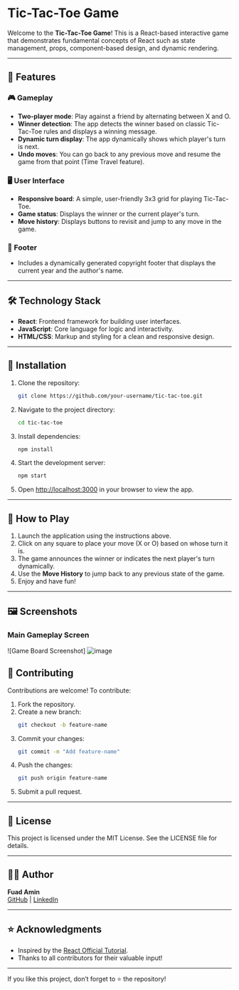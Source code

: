 # Tic-Tac-Toe Game

Welcome to the **Tic-Tac-Toe Game**! This is a React-based interactive game that demonstrates fundamental concepts of React such as state management, props, component-based design, and dynamic rendering.

---

## 🚀 Features

### 🎮 Gameplay
- **Two-player mode**: Play against a friend by alternating between X and O.
- **Winner detection**: The app detects the winner based on classic Tic-Tac-Toe rules and displays a winning message.
- **Dynamic turn display**: The app dynamically shows which player's turn is next.
- **Undo moves**: You can go back to any previous move and resume the game from that point (Time Travel feature).

### 🖥️ User Interface
- **Responsive board**: A simple, user-friendly 3x3 grid for playing Tic-Tac-Toe.
- **Game status**: Displays the winner or the current player's turn.
- **Move history**: Displays buttons to revisit and jump to any move in the game.

### 📝 Footer
- Includes a dynamically generated copyright footer that displays the current year and the author's name.

---

## 🛠️ Technology Stack

- **React**: Frontend framework for building user interfaces.
- **JavaScript**: Core language for logic and interactivity.
- **HTML/CSS**: Markup and styling for a clean and responsive design.

---

## 🔧 Installation

1. Clone the repository:
   ```bash
   git clone https://github.com/your-username/tic-tac-toe.git
   ```
2. Navigate to the project directory:
   ```bash
   cd tic-tac-toe
   ```
3. Install dependencies:
   ```bash
   npm install
   ```
4. Start the development server:
   ```bash
   npm start
   ```
5. Open [http://localhost:3000](http://localhost:3000) in your browser to view the app.

---

## 📖 How to Play

1. Launch the application using the instructions above.
2. Click on any square to place your move (X or O) based on whose turn it is.
3. The game announces the winner or indicates the next player's turn dynamically.
4. Use the **Move History** to jump back to any previous state of the game.
5. Enjoy and have fun!





---

## 🖼️ Screenshots

### Main Gameplay Screen
![Game Board Screenshot]
![image](https://github.com/user-attachments/assets/8b174684-74cf-4683-9509-6567167f53f1)



## 🤝 Contributing

Contributions are welcome! To contribute:

1. Fork the repository.
2. Create a new branch:
   ```bash
   git checkout -b feature-name
   ```
3. Commit your changes:
   ```bash
   git commit -m "Add feature-name"
   ```
4. Push the changes:
   ```bash
   git push origin feature-name
   ```
5. Submit a pull request.

---

## 📜 License

This project is licensed under the MIT License. See the LICENSE file for details.

---

## 🧑‍💻 Author

**Fuad Amin**  
[GitHub](https://github.com/asemfi) | [LinkedIn](https://linkedin.com/in/fuad-amin)

---

## ⭐ Acknowledgments

- Inspired by the [React Official Tutorial](https://reactjs.org/tutorial/tutorial.html).
- Thanks to all contributors for their valuable input!

---

If you like this project, don’t forget to ⭐ the repository!

